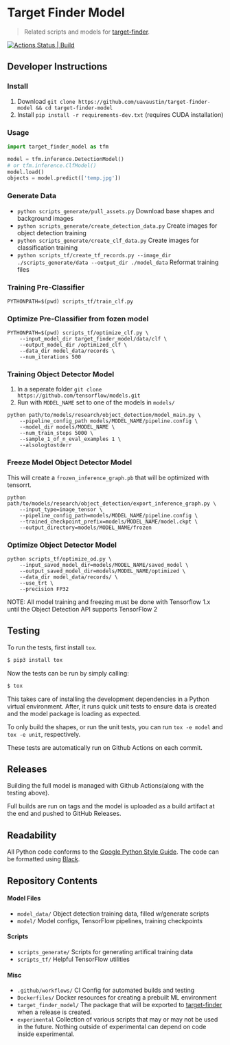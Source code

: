 # Target Finder Model

> Related scripts and models for [target-finder](https://github.com/uavaustin/target-finder).

[![Actions Status | Build](https://github.com/uavaustin/target-finder-model/workflows/build/badge.svg)](https://github.com/uavaustin/target-finder-model/actions)

## Developer Instructions

### Install
1. Download `git clone https://github.com/uavaustin/target-finder-model && cd target-finder-model`
2. Install `pip install -r requirements-dev.txt` (requires CUDA installation)

### Usage

```python
import target_finder_model as tfm

model = tfm.inference.DetectionModel()
# or tfm.inference.ClfModel()
model.load()
objects = model.predict(['temp.jpg'])
```
### Generate Data
* `python scripts_generate/pull_assets.py` Download base shapes and background images
* `python scripts_generate/create_detection_data.py` Create images for object detection training 
* `python scripts_generate/create_clf_data.py` Create images for classification training 
* `python scripts_tf/create_tf_records.py --image_dir ./scripts_generate/data --output_dir ./model_data` Reformat training files

### Training Pre-Classifier
```
PYTHONPATH=$(pwd) scripts_tf/train_clf.py 
```

### Optimize Pre-Classifier from fozen model
```
PYTHONPATH=$(pwd) scripts_tf/optimize_clf.py \
    --input_model_dir target_finder_model/data/clf \
    --output_model_dir /optimized_clf \
    --data_dir model_data/records \
    --num_iterations 500
```

### Training Object Detector Model

1. In a seperate folder `git clone https://github.com/tensorflow/models.git`
2. Run with `MODEL_NAME` set to one of the models in `models/`
```
python path/to/models/research/object_detection/model_main.py \
    --pipeline_config_path models/MODEL_NAME/pipeline.config \
    --model_dir models/MODEL_NAME \
    --num_train_steps 5000 \
    --sample_1_of_n_eval_examples 1 \
    --alsologtostderr
```
### Freeze Model Object Detector Model
This will create a `frozen_inference_graph.pb` that will be optimized with tensorrt.
```
python path/to/models/research/object_detection/export_inference_graph.py \
    --input_type=image_tensor \
    --pipeline_config_path=models/MODEL_NAME/pipeline.config \
    --trained_checkpoint_prefix=models/MODEL_NAME/model.ckpt \
    --output_directory=models/MODEL_NAME/frozen
```
### Optimize Object Detector Model
```
python scripts_tf/optimize_od.py \
    --input_saved_model_dir=models/MODEL_NAME/saved_model \
    --output_saved_model_dir=models/MODEL_NAME/optimized \
    --data_dir model_data/records/ \
    --use_trt \
    --precision FP32
```
NOTE: All model training and freezing must be done with Tensorflow 1.x until the Object Detection API supports TensorFlow 2

## Testing

To run the tests, first install `tox`.

```sh
$ pip3 install tox
```

Now the tests can be run by simply calling:

```sh
$ tox
```

This takes care of installing the development dependencies in a Python virtual
environment. After, it runs quick unit tests to ensure data is created and the model
package is loading as expected.

To only build the shapes, or run the unit tests, you
can run `tox -e model` and `tox -e unit`, respectively.

These tests are automatically run on Github Actions on each commit.

## Releases

Building the full model is managed with Github Actions(along with the testing
above).

Full builds are run on tags and the model is uploaded as a build artifact at
the end and pushed to GitHub Releases.
## Readability 
All Python code conforms to the [Google Python Style Guide](http://google.github.io/styleguide/pyguide.html). The code can be formatted using [Black](https://black.readthedocs.io/en/stable/).

## Repository Contents

#### Model Files
* `model_data/` Object detection training data, filled w/generate scripts
* `model/` Model configs, TensorFlow pipelines, training checkpoints

#### Scripts
* `scripts_generate/` Scripts for generating artifical training data
* `scripts_tf/` Helpful TensorFlow utilities

#### Misc
* `.github/workflows/` CI Config for automated builds and testing
* `Dockerfiles/` Docker resources for creating a prebuilt ML environment
* `target_finder_model/` The package that will be exported to [target-finder](https://github.com/uavaustin/target-finder) when a release is created.
* `experimental` Collection of various scripts that may or may not be used in the future. Nothing outside of experimental can depend on code inside experimental.